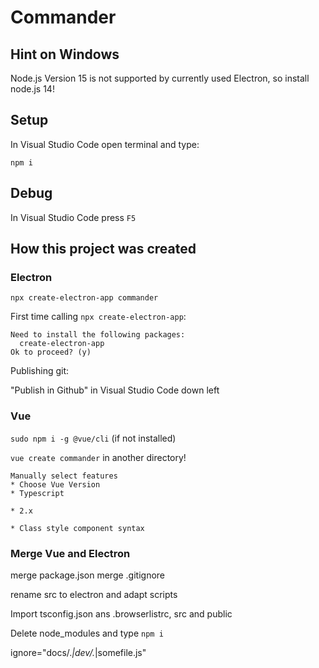 # Commander

## Hint on Windows
Node.js Version 15 is not supported by currently used Electron, so install node.js 14!

## Setup

In Visual Studio Code open terminal and type:

```npm i```

## Debug
In Visual Studio Code press ```F5```


## How this project was created
### Electron
```
npx create-electron-app commander
```

First time calling ```npx create-electron-app```:

```
Need to install the following packages:
  create-electron-app
Ok to proceed? (y) 
```

Publishing git:

"Publish in Github" in Visual Studio Code down left

### Vue
```sudo npm i -g @vue/cli``` (if not installed)

```vue create commander``` in another directory!

```
Manually select features
* Choose Vue Version
* Typescript

* 2.x

* Class style component syntax
```

### Merge Vue and Electron
merge package.json
merge .gitignore

rename src to electron and adapt scripts

Import tsconfig.json ans .browserlistrc, src and public

Delete node_modules and type ```npm i```



ignore="docs/.*|dev/.*|somefile\.js"